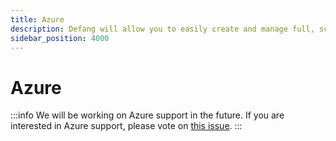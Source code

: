 ```yaml
---
title: Azure
description: Defang will allow you to easily create and manage full, scalable applications with Azure.
sidebar_position: 4000
---
```


# Azure

:::info
We will be working on Azure support in the future. If you are interested in Azure support, please vote on [this issue](https://github.com/DefangLabs/defang/issues/57).
:::